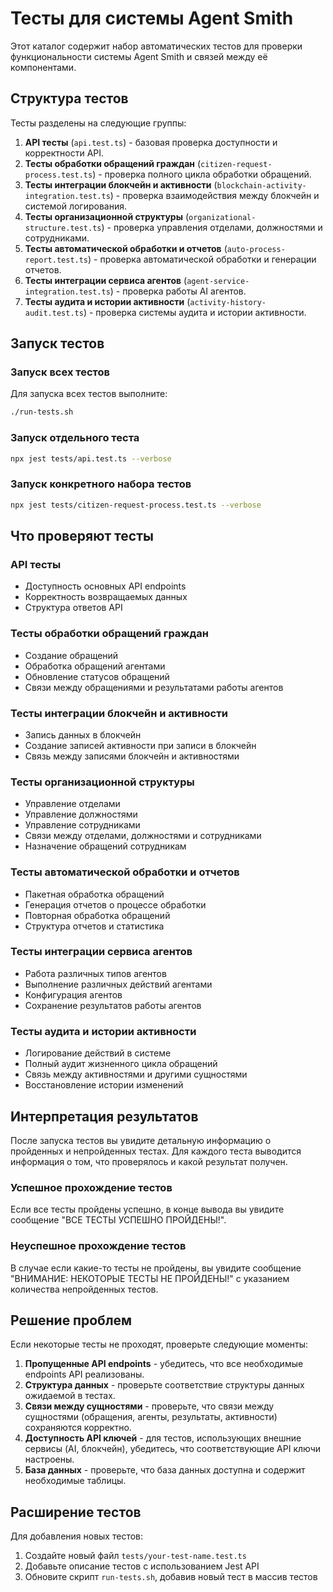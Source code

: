 # Тесты для системы Agent Smith

Этот каталог содержит набор автоматических тестов для проверки функциональности системы Agent Smith и связей между её компонентами.

## Структура тестов

Тесты разделены на следующие группы:

1. **API тесты** (`api.test.ts`) - базовая проверка доступности и корректности API.
2. **Тесты обработки обращений граждан** (`citizen-request-process.test.ts`) - проверка полного цикла обработки обращений.
3. **Тесты интеграции блокчейн и активности** (`blockchain-activity-integration.test.ts`) - проверка взаимодействия между блокчейн и системой логирования.
4. **Тесты организационной структуры** (`organizational-structure.test.ts`) - проверка управления отделами, должностями и сотрудниками.
5. **Тесты автоматической обработки и отчетов** (`auto-process-report.test.ts`) - проверка автоматической обработки и генерации отчетов.
6. **Тесты интеграции сервиса агентов** (`agent-service-integration.test.ts`) - проверка работы AI агентов.
7. **Тесты аудита и истории активности** (`activity-history-audit.test.ts`) - проверка системы аудита и истории активности.

## Запуск тестов

### Запуск всех тестов

Для запуска всех тестов выполните:

```bash
./run-tests.sh
```

### Запуск отдельного теста

```bash
npx jest tests/api.test.ts --verbose
```

### Запуск конкретного набора тестов

```bash
npx jest tests/citizen-request-process.test.ts --verbose
```

## Что проверяют тесты

### API тесты
- Доступность основных API endpoints
- Корректность возвращаемых данных
- Структура ответов API

### Тесты обработки обращений граждан
- Создание обращений
- Обработка обращений агентами
- Обновление статусов обращений
- Связи между обращениями и результатами работы агентов

### Тесты интеграции блокчейн и активности
- Запись данных в блокчейн
- Создание записей активности при записи в блокчейн
- Связь между записями блокчейн и активностями

### Тесты организационной структуры
- Управление отделами
- Управление должностями
- Управление сотрудниками
- Связи между отделами, должностями и сотрудниками
- Назначение обращений сотрудникам

### Тесты автоматической обработки и отчетов
- Пакетная обработка обращений
- Генерация отчетов о процессе обработки
- Повторная обработка обращений
- Структура отчетов и статистика

### Тесты интеграции сервиса агентов
- Работа различных типов агентов
- Выполнение различных действий агентами
- Конфигурация агентов
- Сохранение результатов работы агентов

### Тесты аудита и истории активности
- Логирование действий в системе
- Полный аудит жизненного цикла обращений
- Связь между активностями и другими сущностями
- Восстановление истории изменений

## Интерпретация результатов

После запуска тестов вы увидите детальную информацию о пройденных и непройденных тестах. Для каждого теста выводится информация о том, что проверялось и какой результат получен.

### Успешное прохождение тестов

Если все тесты пройдены успешно, в конце вывода вы увидите сообщение "ВСЕ ТЕСТЫ УСПЕШНО ПРОЙДЕНЫ!".

### Неуспешное прохождение тестов

В случае если какие-то тесты не пройдены, вы увидите сообщение "ВНИМАНИЕ: НЕКОТОРЫЕ ТЕСТЫ НЕ ПРОЙДЕНЫ!" с указанием количества непройденных тестов.

## Решение проблем

Если некоторые тесты не проходят, проверьте следующие моменты:

1. **Пропущенные API endpoints** - убедитесь, что все необходимые endpoints API реализованы.
2. **Структура данных** - проверьте соответствие структуры данных ожидаемой в тестах.
3. **Связи между сущностями** - проверьте, что связи между сущностями (обращения, агенты, результаты, активности) сохраняются корректно.
4. **Доступность API ключей** - для тестов, использующих внешние сервисы (AI, блокчейн), убедитесь, что соответствующие API ключи настроены.
5. **База данных** - проверьте, что база данных доступна и содержит необходимые таблицы.

## Расширение тестов

Для добавления новых тестов:

1. Создайте новый файл `tests/your-test-name.test.ts`
2. Добавьте описание тестов с использованием Jest API
3. Обновите скрипт `run-tests.sh`, добавив новый тест в массив тестов